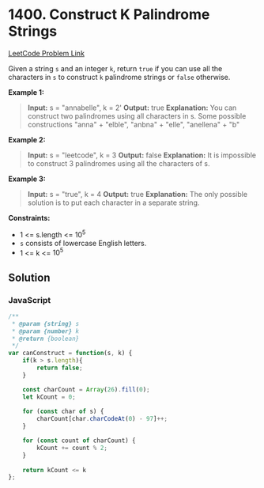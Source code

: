 # 1400. Construct K Palindrome Strings

[LeetCode Problem Link](https://leetcode.com/problems/construct-k-palindrome-strings/)

Given a string `s` and an integer `k`, return `true` if you can use all the characters in `s` to construct `k` palindrome strings or `false` otherwise.

**Example 1:**

>**Input:** s = "annabelle", k = 2'
**Output:** true
**Explanation:** You can construct two palindromes using all characters in s.
Some possible constructions "anna" + "elble", "anbna" + "elle", "anellena" + "b"

**Example 2:**

>**Input:** s = "leetcode", k = 3
**Output:** false
**Explanation:** It is impossible to construct 3 palindromes using all the characters of s.

**Example 3:**

>**Input:** s = "true", k = 4
**Output:** true
**Explanation:** The only possible solution is to put each character in a separate string.

**Constraints:**

* 1 <= s.length <= $10^5$
* `s` consists of lowercase English letters.
* 1 <= k <= $10^5$

## Solution

### JavaScript

```javaScript
/**
 * @param {string} s
 * @param {number} k
 * @return {boolean}
 */
var canConstruct = function(s, k) {
    if(k > s.length){
        return false;
    }

    const charCount = Array(26).fill(0);
    let kCount = 0;
    
    for (const char of s) {
        charCount[char.charCodeAt(0) - 97]++;
    }

    for (const count of charCount) {
        kCount += count % 2;
    }
    
    return kCount <= k    
};
```
